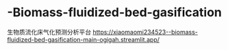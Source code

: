 # -Biomass-fluidized-bed-gasification
生物质流化床气化预测分析平台
https://xiaomaomi234523--biomass-fluidized-bed-gasification-main-ogigah.streamlit.app/
